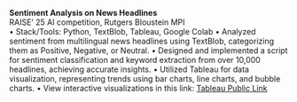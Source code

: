 **Sentiment Analysis on News Headlines**                                                                                                          
RAISE’ 25 AI competition, Rutgers Bloustein MPI                                                                                                                           
•	Stack/Tools: Python, TextBlob, Tableau, Google Colab
•	Analyzed sentiment from multilingual news headlines using TextBlob, categorizing them as Positive, Negative, or Neutral.
•	Designed and implemented a script for sentiment classification and keyword extraction from over 10,000 headlines, achieving accurate insights.
•	Utilized Tableau for data visualization, representing trends using bar charts, line charts, and bubble charts.
• View interactive visualizations in this link: [Tableau Public Link](https://public.tableau.com/views/Book1_17396794858290/Dashboard1?:language=en-US&publish=yes&:sid=&:redirect=auth&:display_count=n&:origin=viz_share_link)
